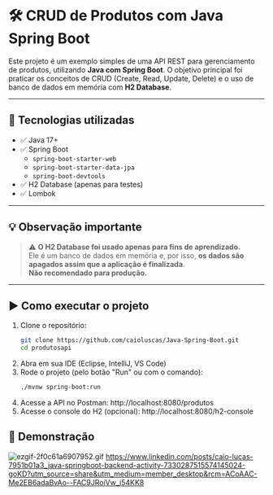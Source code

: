 # 🛠️ CRUD de Produtos com Java Spring Boot

Este projeto é um exemplo simples de uma API REST para gerenciamento de produtos, utilizando **Java com Spring Boot**. O objetivo principal foi praticar os conceitos de CRUD (Create, Read, Update, Delete) e o uso de banco de dados em memória com **H2 Database**.

---

## 🚀 Tecnologias utilizadas

- ✅ Java 17+
- ✅ Spring Boot
    - `spring-boot-starter-web`
    - `spring-boot-starter-data-jpa`
    - `spring-boot-devtools`
- ✅ H2 Database (apenas para testes)
- ✅ Lombok

---

## 💡 Observação importante

> ⚠️ **O H2 Database foi usado apenas para fins de aprendizado.**  
> Ele é um banco de dados em memória e, por isso, **os dados são apagados assim que a aplicação é finalizada**.  
> **Não recomendado para produção.**

---

## ▶️ Como executar o projeto

1. Clone o repositório:
   ```bash
   git clone https://github.com/caioluscas/Java-Spring-Boot.git
   cd produtosapi
2. Abra em sua IDE (Eclipse, IntelliJ, VS Code)
3. Rode o projeto (pelo botão "Run" ou com o comando):
    ```bash
    ./mvnw spring-boot:run

4. Acesse a API no Postman:
   http://localhost:8080/produtos
5. Acesse o console do H2 (opcional):
   http://localhost:8080/h2-console

## 📸 Demonstração
![ezgif-2f0c61a6907952.gif](..%2F..%2F..%2F..%2FDownloads%2Fezgif-2f0c61a6907952.gif)
https://www.linkedin.com/posts/caio-lucas-7951b01a3_java-springboot-backend-activity-7330287515574145024-goKD?utm_source=share&utm_medium=member_desktop&rcm=ACoAAC-Me2EB6adaBvAo--FAC9JRoiVw_i54KK8